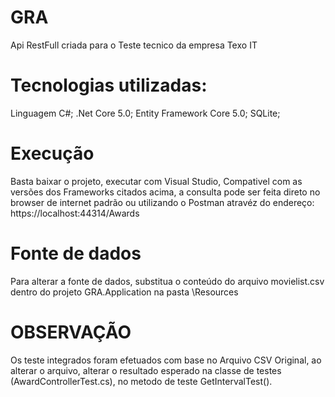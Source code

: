 # GRA
Api RestFull criada para o Teste tecnico da empresa Texo IT
# Tecnologias utilizadas:
Linguagem C#;
.Net Core 5.0;
Entity Framework Core 5.0;
SQLite;
# Execução
Basta baixar o projeto, executar com Visual Studio, Compativel com as versões dos Frameworks citados acima, a consulta pode ser feita direto no browser de internet padrão ou utilizando o Postman atravéz do endereço: https://localhost:44314/Awards
# Fonte de dados
Para alterar a fonte de dados, substitua o conteúdo do arquivo movielist.csv dentro do projeto GRA.Application na pasta \Resources
# OBSERVAÇÃO
Os teste integrados foram efetuados com base no Arquivo CSV Original, ao alterar o arquivo, alterar o resultado esperado na classe de testes (AwardControllerTest.cs), no metodo de teste GetIntervalTest().
